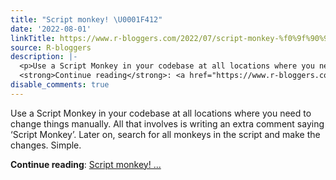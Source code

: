 ```yaml
---
title: "Script monkey! \U0001F412"
date: '2022-08-01'
linkTitle: https://www.r-bloggers.com/2022/07/script-monkey-%f0%9f%90%92/
source: R-bloggers
description: |-
  <p>Use a Script Monkey in your codebase at all locations where you need to change things manually. All that involves is writing an extra comment saying ‘Script Monkey’. Later on, search for all monkeys in the script and make the changes. Simple.</p>
  <strong>Continue reading</strong>: <a href="https://www.r-bloggers.com/2022/07/script-monkey-%f0%9f%90%92/">Script monkey! ...
disable_comments: true
---
```

<p>Use a Script Monkey in your codebase at all locations where you need to change things manually. All that involves is writing an extra comment saying ‘Script Monkey’. Later on, search for all monkeys in the script and make the changes. Simple.</p>
<strong>Continue reading</strong>: <a href="https://www.r-bloggers.com/2022/07/script-monkey-%f0%9f%90%92/">Script monkey! ...